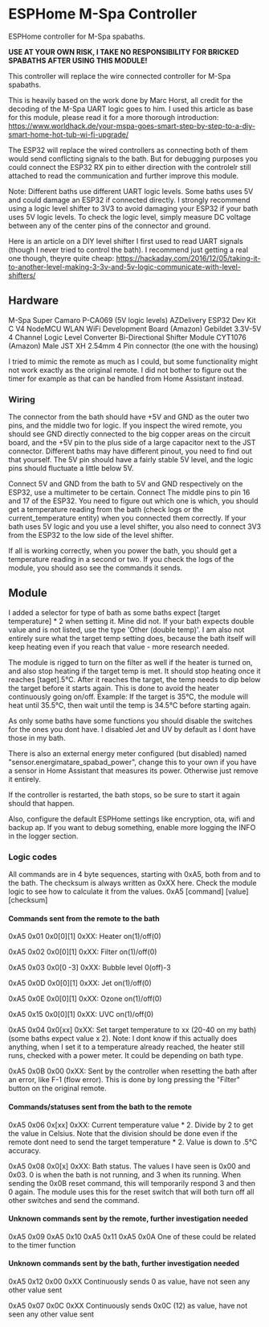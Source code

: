 # ESPHome M-Spa Controller

ESPHome controller for M-Spa spabaths.

__USE AT YOUR OWN RISK, I TAKE NO RESPONSIBILITY FOR BRICKED SPABATHS AFTER USING THIS MODULE!__

This controller will replace the wire connected controller for M-Spa spabaths.

This is heavily based on the work done by Marc Horst, all credit for the decoding of the M-Spa UART logic goes to him.
I used this article as base for this module, please read it for a more thorough introduction: 
https://www.worldhack.de/your-mspa-goes-smart-step-by-step-to-a-diy-smart-home-hot-tub-wi-fi-upgrade/

The ESP32 will replace the wired controllers as connecting both of them would send conflicting signals to the bath.
But for debugging purposes you could connect the ESP32 RX pin to either direction with the controlelr still attached
to read the communication and further improve this module.

Note: Different baths use different UART logic levels. Some baths uses 5V and could damage an ESP32 if connected directly.
I strongly recommend using a logic level shifter to 3V3 to avoid damaging your ESP32 if your bath uses 5V logic levels.
To check the logic level, simply measure DC voltage between any of the center pins of the connector and ground.

Here is an article on a DIY level shifter I first used to read UART signals (though I never tried to control the bath).
I recommend just getting a real one though, theyre quite cheap:
https://hackaday.com/2016/12/05/taking-it-to-another-level-making-3-3v-and-5v-logic-communicate-with-level-shifters/

## Hardware
M-Spa Super Camaro P-CA069 (5V logic levels)
AZDelivery ESP32 Dev Kit C V4 NodeMCU WLAN WiFi Development Board (Amazon)
Gebildet 3.3V-5V 4 Channel Logic Level Converter Bi-Directional Shifter Module CYT1076 (Amazon)
Male JST XH 2.54mm 4 Pin connector (the one with the housing)

I tried to mimic the remote as much as I could, but some functionality might not work exactly as the original remote. 
I did not bother to figure out the timer for example as that can be handled from Home Assistant instead.

### Wiring
The connector from the bath should have +5V and GND as the outer two pins, and the middle two for logic. If you inspect
the wired remote, you should see GND directly connected to the big copper areas on the circuit board, and the +5V pin to
the plus side of a large capacitor next to the JST connector. Different baths may have different pinout, you need to find
out that yourself. The 5V pin should have a fairly stable 5V level, and the logic pins should fluctuate a little below 5V. 

Connect 5V and GND from the bath to 5V and GND respectively on the ESP32, use a multimeter to be certain. 
Connect The middle pins to pin 16 and 17 of the ESP32. You need to figure out which one is which, you should get a 
temperature reading from the bath (check logs or the current_temperature entity) when you connected them correctly.
If your bath uses 5V logic and you use a level shifter, you also need to connect 3V3 from the ESP32 to the low side of 
the level shifter.

If all is working correctly, when you power the bath, you should get a temperature reading in a second or two. If you check
the logs of the module, you should aso see the commands it sends.

## Module

I added a selector for type of bath as some baths expect [target temperature] * 2 when setting it. Mine did not.
If your bath expects double value and is not listed, use the type 'Other (double temp)'. 
I am also not entirely sure what the target temp setting does, because the bath itself will keep heating even if you reach 
that value - more research needed.

The module is rigged to turn on the filter as well if the heater is turned on, and also stop heating if the target temp is 
met. It should stop heating once it reaches [taget].5°C. After it reaches the target, the temp needs to dip below the
target before it starts again. This is done to avoid the heater continuously going on/off.
Example: If the target is 35°C, the module will heat until 35.5°C, then wait until the temp is 34.5°C before starting again.

As only some baths have some functions you should disable the switches for the ones you dont have. I disabled Jet and UV 
by default as I dont have those in my bath.

There is also an external energy meter configured (but disabled) named "sensor.energimatare_spabad_power", change this
to your own if you have a sensor in Home Assistant that measures its power. Otherwise just remove it entirely.

If the controller is restarted, the bath stops, so be sure to start it again should that happen.

Also, configure the default ESPHome settings like encryption, ota, wifi and backup ap.
If you want to debug something, enable more logging the INFO in the logger section.

### Logic codes

All commands are in 4 byte sequences, starting with 0xA5, both from and to the bath. The checksum is always
written as 0xXX here. Check the module logic to see how to calculate it from the values.
0xA5 [command] [value] [checksum]

#### Commands sent from the remote to the bath

0xA5 0x01 0x0[0][1] 0xXX: 
  Heater on(1)/off(0)

0xA5 0x02 0x0[0][1] 0xXX: 
  Filter on(1)/off(0)

0xA5 0x03 0x0[0 -3] 0xXX: 
  Bubble level 0(off)-3

0xA5 0x0D 0x0[0][1] 0xXX: 
  Jet on(1)/off(0)

0xA5 0x0E 0x0[0][1] 0xXX: 
  Ozone on(1)/off(0)

0xA5 0x15 0x0[0][1] 0xXX: 
  UVC on(1)/off(0)

0xA5 0x04 0x0[xx] 0xXX: 
  Set target temperature to xx (20-40 on my bath) (some baths expect value x 2).
  Note: I dont know if this actually does anything, when I set it to a temperature already reached, 
        the heater still runs, checked with a power meter. It could be depending on bath type.

0xA5 0x0B 0x00 0xXX: 
  Sent by the controller when resetting the bath after an error, like F-1 (flow error). This is
  done by long pressing the "Filter" button on the original remote.

#### Commands/statuses sent from the bath to the remote
0xA5 0x06 0x[xx] 0xXX:
  Current temperature value * 2. Divide by 2 to get the value in Celsius. Note that the division
  should be done even if the remote dont need to send the target temperature * 2.
  Value is down to .5°C accuracy.

0xA5 0x08 0x0[x] 0xXX:
  Bath status. The values I have seen is 0x00 and 0x03. 0 is when the bath is not running, and 3 when its running.
  When sending the 0x0B reset command, this will temporarily respond 3 and then 0 again. The module uses this for
  the reset switch that will both turn off all other switches and send the command.

#### Unknown commands sent by the remote, further investigation needed
0xA5 0x09 
0xA5 0x10 
0xA5 0x11 
0xA5 0x0A 
One of these could be related to the timer function

#### Unknown commands sent by the bath, further investigation needed
0xA5 0x12 0x00 0xXX
  Continuously sends 0 as value, have not seen any other value sent

0xA5 0x07 0x0C 0xXX
  Continuously sends 0x0C (12) as value, have not seen any other value sent
